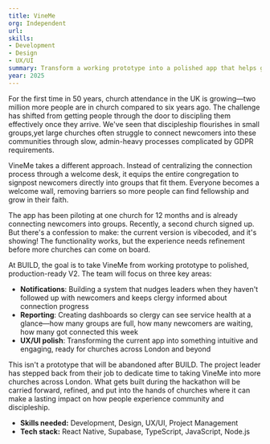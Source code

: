 ```yaml
---
title: VineMe
org: Independent
url:
skills:
- Development
- Design
- UX/UI
summary: Transform a working prototype into a polished app that helps growing churches connect newcomers into small groups, moving from vibecoded pilot to production-ready platform.
year: 2025
---
```

For the first time in 50 years, church attendance in the UK is growing—two million more people are in church compared to six years ago. The challenge has shifted from getting people through the door to discipling them effectively once they arrive. We've seen that discipleship flourishes in small groups,yet large churches often struggle to connect newcomers into these communities through slow, admin-heavy processes complicated by GDPR requirements.

VineMe takes a different approach. Instead of centralizing the connection process through a welcome desk, it equips the entire congregation to signpost newcomers directly into groups that fit them. Everyone becomes a welcome wall, removing barriers so more people can find fellowship and grow in their faith.

The app has been piloting at one church for 12 months and is already connecting newcomers into groups. Recently, a second church signed up. But there's a confession to make: the current version is vibecoded, and it's showing! The functionality works, but the experience needs refinement before more churches can come on board.

At BUILD, the goal is to take VineMe from working prototype to polished, production-ready V2. The team will focus on three key areas:

- **Notifications**: Building a system that nudges leaders when they haven't followed up with newcomers and keeps clergy informed about connection progress
- **Reporting**: Creating dashboards so clergy can see service health at a glance—how many groups are full, how many newcomers are waiting, how many got connected this week
- **UX/UI polish**: Transforming the current app into something intuitive and engaging, ready for churches across London and beyond

This isn't a prototype that will be abandoned after BUILD. The project leader has stepped back from their job to dedicate time to taking VineMe into more churches across London. What gets built during the hackathon will be carried forward, refined, and put into the hands of churches where it can make a lasting impact on how people experience community and discipleship.

- **Skills needed:** Development, Design, UX/UI, Project Management
- **Tech stack:** React Native, Supabase, TypeScript, JavaScript, Node.js
